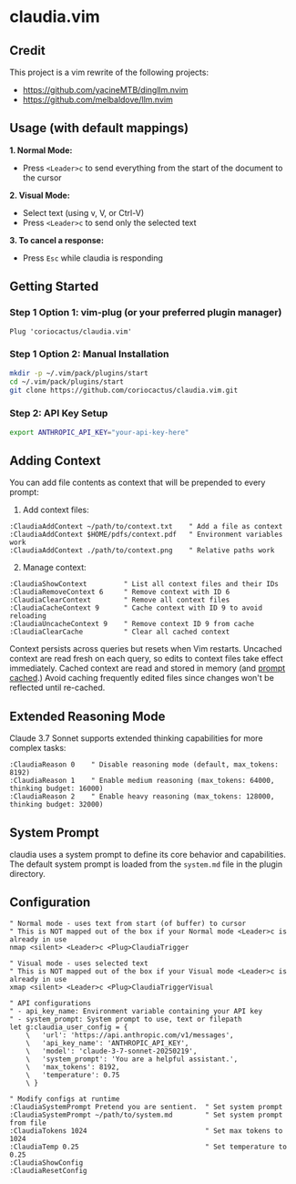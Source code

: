 # claudia.vim

## Credit

This project is a vim rewrite of the following projects:
- https://github.com/yacineMTB/dingllm.nvim
- https://github.com/melbaldove/llm.nvim

## Usage (with default mappings)

**1. Normal Mode:**
- Press `<Leader>c` to send everything from the start of the document to the cursor

**2. Visual Mode:**
- Select text (using v, V, or Ctrl-V)
- Press `<Leader>c` to send only the selected text

**3. To cancel a response:**
- Press `Esc` while claudia is responding

## Getting Started

### Step 1 Option 1: vim-plug (or your preferred plugin manager)

```vim
Plug 'coriocactus/claudia.vim'
```

### Step 1 Option 2: Manual Installation

```bash
mkdir -p ~/.vim/pack/plugins/start
cd ~/.vim/pack/plugins/start
git clone https://github.com/coriocactus/claudia.vim.git
```

### Step 2: API Key Setup

```bash
export ANTHROPIC_API_KEY="your-api-key-here"
```

## Adding Context

You can add file contents as context that will be prepended to every prompt:

1. Add context files:
```vim
:ClaudiaAddContext ~/path/to/context.txt    " Add a file as context
:ClaudiaAddContext $HOME/pdfs/context.pdf   " Environment variables work
:ClaudiaAddContext ./path/to/context.png    " Relative paths work
```
2. Manage context:
```vim
:ClaudiaShowContext         " List all context files and their IDs
:ClaudiaRemoveContext 6     " Remove context with ID 6
:ClaudiaClearContext        " Remove all context files
:ClaudiaCacheContext 9      " Cache context with ID 9 to avoid reloading
:ClaudiaUncacheContext 9    " Remove context ID 9 from cache
:ClaudiaClearCache          " Clear all cached context
```

Context persists across queries but resets when Vim restarts. Uncached context
are read fresh on each query, so edits to context files take effect
immediately. Cached context are read and stored in memory (and [prompt
cached](https://docs.anthropic.com/en/docs/build-with-claude/prompt-caching).)
Avoid caching frequently edited files since changes won't be reflected until
re-cached.

## Extended Reasoning Mode

Claude 3.7 Sonnet supports extended thinking capabilities for more complex tasks:

```vim
:ClaudiaReason 0    " Disable reasoning mode (default, max_tokens: 8192)
:ClaudiaReason 1    " Enable medium reasoning (max_tokens: 64000, thinking budget: 16000)
:ClaudiaReason 2    " Enable heavy reasoning (max_tokens: 128000, thinking budget: 32000)
```

## System Prompt

claudia uses a system prompt to define its core behavior and capabilities. The
default system prompt is loaded from the `system.md` file in the plugin
directory.

## Configuration

```vim
" Normal mode - uses text from start (of buffer) to cursor
" This is NOT mapped out of the box if your Normal mode <Leader>c is already in use
nmap <silent> <Leader>c <Plug>ClaudiaTrigger

" Visual mode - uses selected text
" This is NOT mapped out of the box if your Visual mode <Leader>c is already in use
xmap <silent> <Leader>c <Plug>ClaudiaTriggerVisual

" API configurations
" - api_key_name: Environment variable containing your API key
" - system_prompt: System prompt to use, text or filepath
let g:claudia_user_config = {
    \   'url': 'https://api.anthropic.com/v1/messages',
    \   'api_key_name': 'ANTHROPIC_API_KEY',
    \   'model': 'claude-3-7-sonnet-20250219',
    \   'system_prompt': 'You are a helpful assistant.',
    \   'max_tokens': 8192,
    \   'temperature': 0.75
    \ }

" Modify configs at runtime
:ClaudiaSystemPrompt Pretend you are sentient.  " Set system prompt
:ClaudiaSystemPrompt ~/path/to/system.md        " Set system prompt from file
:ClaudiaTokens 1024                             " Set max tokens to 1024
:ClaudiaTemp 0.25                               " Set temperature to 0.25
:ClaudiaShowConfig
:ClaudiaResetConfig
```

